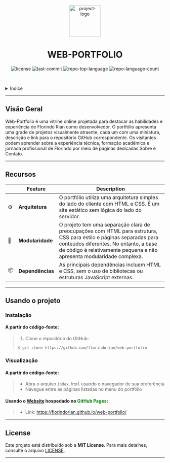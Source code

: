 <p align="center">
  <img src="https://img.icons8.com/?size=512&id=55494&format=png" width="100" alt="project-logo">
</p>
<p align="center">
    <h1 align="center">WEB-PORTFOLIO</h1>
</p>
<p align="center">
	<img src="https://img.shields.io/github/license/florindorian/web-portfolio?style=default&logo=opensourceinitiative&logoColor=white&color=AFEB00" alt="license">
	<img src="https://img.shields.io/github/last-commit/florindorian/web-portfolio?style=default&logo=git&logoColor=white&color=AFEB00" alt="last-commit">
	<img src="https://img.shields.io/github/languages/top/florindorian/web-portfolio?style=default&color=AFEB00" alt="repo-top-language">
	<img src="https://img.shields.io/github/languages/count/florindorian/web-portfolio?style=default&color=AFEB00" alt="repo-language-count">
<p>

<br>
<details>
  <summary>Índice</summary><br>
  
- [ Visão Geral](#-overview)
- [ Recursos ](#-features)
- [ Usando o projeto ](#-getting-started)
  - [ Instalação ](#-installation)
  - [ Visualização ](#-usage)
- [ Licença ](#-license)
</details>
<hr>

##  Visão Geral

Web-Portfolio é uma vitrine online projetada para destacar as habilidades e experiência de Florindo Rian como desenvolvedor. O portfólio apresenta uma grade de projetos visualmente atraente, cada um com uma miniatura, descrição e link para o repositório GitHub correspondente. Os visitantes podem aprender sobre a experiência técnica, formação acadêmica e jornada profissional de Florindo por meio de páginas dedicadas Sobre e Contato.

---

##  Recursos

|    |   Feature         | Description |
|----|-------------------|---------------------------------------------------------------|
| ⚙️  | **Arquitetura**  | O portfólio utiliza uma arquitetura simples do lado do cliente com HTML e CSS. É um site estático sem lógica do lado do servidor. |
| 🧩 | **Modularidade**    | O projeto tem uma separação clara de preocupações com HTML para estrutura, CSS para estilo e páginas separadas para conteúdos diferentes. No entanto, a base de código é relativamente pequena e não apresenta modularidade complexa. |
| 📦 | **Dependências**  | As principais dependências incluem HTML e CSS, sem o uso de bibliotecas ou estruturas JavaScript externas.  |

---

##  Usando o projeto

###  Instalação

<h4>A partir do código-fonte:</h4>

> 1. Clone o repositório do GitHub:
>
> ```console
> $ git clone https://github.com/florindorian/web-portfolio
> ```

###  Visualização

<h4>A partir do código-fonte:</h4>

> + Abra o arquivo `index.html` usando o navegador de sua preferência
> + Navegue entre as páginas listadas no menu do portfólio

<h4>Usando o <a href='https://florindorian.github.io/web-portfolio/'>Website</a> hospedado no <span style="color: green;">GitHub Pages</span>:</h4>

> + Link: https://florindorian.github.io/web-portfolio/
---

##  License

Este projeto está distribuído sob a **MIT License**. Para mais detalhes, consulte o arquivo [LICENSE](./LICENSE).

---

